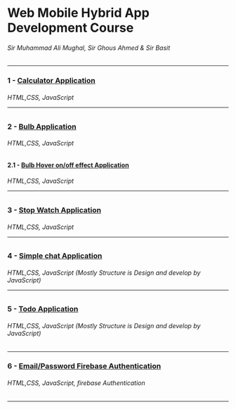 # Web Mobile Hybrid App Development Course 

###### Sir Muhammad Ali Mughal, Sir Ghous Ahmed & Sir Basit   

<hr>
 
 
### 1 - [Calculator Application](http://calculator-app-by-gorsi.surge.sh/)

###### HTML,CSS, JavaScript <hr>

### 2 - [Bulb Application](http://bulb-app-by-gorsi.surge.sh/) <br>

###### HTML,CSS, JavaScript 

#### 2.1 - [Bulb Hover on/off effect Application](http://bulb-hover-app-by-gorsi.surge.sh/)<br>

###### HTML,CSS, JavaScript <hr>

### 3 - [Stop Watch Application](http://stop-watch-by-gorsi.surge.sh/)

###### HTML,CSS, JavaScript  <hr>

### 4 - [Simple chat Application](http://chat-app-using-js.surge.sh/)

###### HTML,CSS, JavaScript (Mostly Structure is Design and develop by JavaScript) <hr>

### 5 - [Todo Application](http://todo_application.surge.sh/)

###### HTML,CSS, JavaScript (Mostly Structure is Design and develop by JavaScript) 
<hr>

### 6 - [Email/Password Firebase Authentication](http://firebaseauth-email_gorsi.surge.sh/)

###### HTML,CSS, JavaScript, firebase Authentication
<hr>